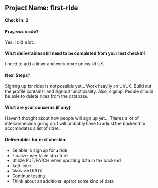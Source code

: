 ## Project Name:  first-ride

#### Check In: 2

#### Progress made?
Yes. I did a lot. 

#### What deliverables still need to be completed from your last checkin?
I need to add a linter and work more on my UI UX. 

#### Next Steps?
Signing up for rides is not possible yet... Work heavily on UI/UX. Build out the profile container and signout functionality. Also, signup. People should be able to delete rides from the database. 

#### What are your concerns (if any)
Haven't thought about how people will sign up yet... Theres a lot of interconnection going on. I will probably have to adjust the backend to accomodates a list of rides. 

#### Deliverables for next checkin:
- Be able to sign up for a ride
- Finalize user table structure
- Utilize PUT/PATCH when updating data in the backend
- Add linter
- Work on UI/UX
- Continue testing
- Think about an additional api for some kind of data
